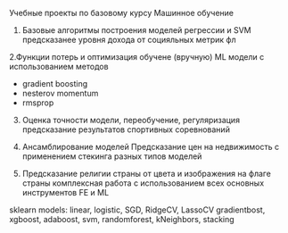 Учебные проекты по базовому курсу Машинное обучение

1. Базовые алгоритмы построения моделей регрессии и SVM
предсказанее уровня дохода от социяльных метрик фл

2.Функции потерь и оптимизация
обучене (вручную) ML модели с использованием методов 
- gradient boosting
- nesterov momentum
- rmsprop

3. Оценка точности модели, переобучение, регуляризация
предсказание результатов спортивных соревнований

4. Ансамблирование моделей
Предсказание цен на недвижимость 
с применением стекинга разных типов моделей

5. Предсказание религии страны от цвета и изображения 
на флаге страны
комплексная работа с использованием всех основных 
инструментов FE и ML

sklearn models: 
linear, logistic, SGD, RidgeCV, LassoCV
gradientbost, xgboost, adaboost, svm,
randomforest, kNeighbors, stacking
